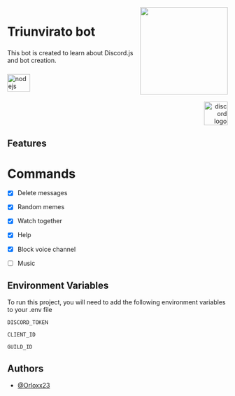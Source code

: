 <img align="right" height="200" src="https://i.imgur.com/C2ZE4ID.jpg"  />

###

<h1 align="left">Triunvirato bot</h1>

###

<p align="left">This bot is created to learn about Discord.js and bot creation.</p>

###

<div align="left">
  <img src="https://cdn.jsdelivr.net/gh/devicons/devicon/icons/nodejs/nodejs-original.svg" height="40" width="52" alt="nodejs logo"  />
</div>

###

<div align="right">
  <a href="https://discord.gg/nFuKjrGUqs" target="_blank">
    <img src="https://img.shields.io/static/v1?message=Discord&logo=discord&label=&color=7289DA&logoColor=white&labelColor=&style=for-the-badge" height="54" alt="discord logo"  />
  </a>
</div>

###

## Features
# Commands

- [x] Delete messages
- [x] Random memes
- [x] Watch together
- [x] Help
- [x] Block voice channel
- [ ] Music


## Environment Variables

To run this project, you will need to add the following environment variables to your .env file

`DISCORD_TOKEN`

`CLIENT_ID`

`GUILD_ID`


## Authors

- [@Orloxx23](https://github.com/Orloxx23)
